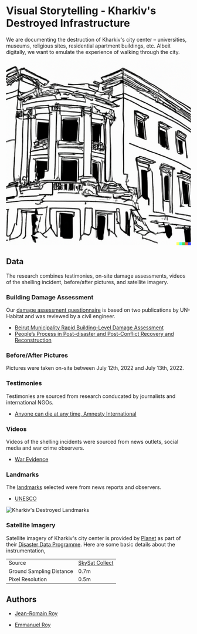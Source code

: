 # Visual Storytelling - Kharkiv's Destroyed Infrastructure

We are documenting the destruction of Kharkiv's city center – universities, museums, religious sites, residential apartment buildings, etc. Albeit digitally, we want to emulate the experience of walking through the city.

![Sketch of Destroyed Building, DALL-E](./illustrations/destroyed-building.png)


## Data

The research combines testimonies, on-site damage assessments, videos of the shelling incident, before/after pictures, and satellite imagery.


### Building Damage Assessment 

Our [damage assessment questionnaire](./data/damage-assessments/questionnaire.pdf) is based on two publications by UN-Habitat and was reviewed by a civil engineer. 
 
 - [Beirut Municipality Rapid Building-Level Damage Assessment](https://unhabitat.org/beirut-port-explosions-response-beirut-municipality-rapid-building-level-damage-assessment) 
 - [People’s Process in Post-disaster and Post-Conflict Recovery and Reconstruction](https://unhabitat.org/people%E2%80%99s-process-in-post-disaster-and-post-conflict-recovery-and-reconstruction)


### Before/After Pictures

Pictures were taken on-site between July 12th, 2022 and July 13th, 2022. 


### Testimonies

Testimonies are sourced from research conducated by journalists and international NGOs. 

 - [Anyone can die at any time, Amnesty International](https://www.amnesty.org/en/latest/research/2022/06//)


### Videos

Videos of the shelling incidents were sourced from news outlets, social media and war crime observers.

 - [War Evidence](https://war-evidence.mkip.gov.ua/)


### Landmarks

The [landmarks](./landmarks.geojson) selected were from news reports and observers. 

 - [UNESCO](https://www.unesco.org/en/articles/damaged-cultural-sites-ukraine-verified-unesco)
 
![Kharkiv's Destroyed Landmarks](./illustrations/incidents.png)


### Satellite Imagery

Satellite imagery of Kharkiv's city center is provided by [Planet](https://www.planet.com/) as part of their [Disaster Data Programme](https://www.planet.com/disasterdata/). Here are some basic details about the instrumentation, 

| | |
| --- | --- |
| Source | [SkySat Collect](https://developers.planet.com/docs/data/skysatcollect/) |
| Ground Sampling Distance | 0.7m |
| Pixel Resolution | 0.5m |


## Authors

- [Jean-Romain Roy](https://jeanromainroy.com/)

- [Emmanuel Roy](https://manuroy.ca/)
